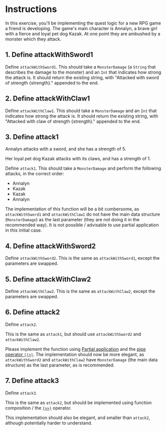 # Instructions

In this exercise, you'll be implementing the quest logic for a new RPG game a friend is developing.
The game's main character is Annalyn, a brave girl with a fierce and loyal pet dog Kazak.
At one point they are ambushed by a monster which they attack.

## 1. Define attackWithSword1

Define `attackWithSword1`.
This should take a `MonsterDamage` (a `String` that describes the damage to the monster) and an `Int` that indicates how strong the attack is.
It should return the existing string, with "Attacked with sword of strength {strength}." appended to the end.

## 2. Define attackWithClaw1

Define `attackWithClaw1`.
This should take a `MonsterDamage` and an `Int` that indicates how strong the attack is.
It should return the existing string, with "Attacked with claw of strength {strength}." appended to the end.

## 3. Define attack1

Annalyn attacks with a sword, and she has a strength of 5.

Her loyal pet dog Kazak attacks with its claws, and has a strength of 1.

Define `attack1`. This should take a `MonsterDamage` and perform the following attacks, in the correct order:

- Annalyn
- Kazak
- Kazak
- Annalyn

The implementation of this function will be a bit cumbersome, as `attackWithSword1` and `attackWithClaw1` do not have the main data structure (`MonsterDamage`) as the last parameter (they are not doing it in the recommended way).
It is not possible / advisable to use partial application in this initial case.

## 4. Define attackWithSword2

Define `attackWithSword2`.
This is the same as `attackWithSword1`, except the parameters are swapped.

## 5. Define attackWithClaw2

Define `attackWithClaw2`.
This is the same as `attackWithClaw2`, except the parameters are swapped.

## 6. Define attack2

Define `attack2`.

This is the same as `attack1`, but should use `attackWithSword2` and `attackWithClaw2`.

Please implement the function using [Partial application][partial-application] and the [pipe operator `(|>)`][pipe-operator].
The implementation should now be more elegant, as `attackWithSword2` and `attackWithClaw2` have `MonsterDamage` (the main data structure) as the last parameter, as is recommended.

## 7. Define attack3

Define `attack3`.

This is the same as `attack2`, but should be implemented using function composition / the [`(>>)`][forward-composition] operator.

This implementation should also be elegant, and smaller than `attack2`, although potentially harder to understand.

[pipe-operator]: https://package.elm-lang.org/packages/elm/core/latest/Basics#|%3E
[partial-application]: https://riptutorial.com/elm/example/7499/partial-application
[forward-composition]: https://package.elm-lang.org/packages/elm/core/latest/Basics#%3E%3E

